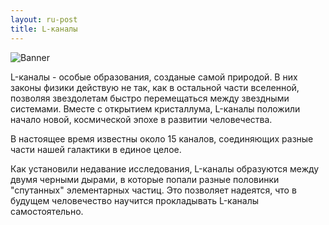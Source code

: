 ```yaml
---
layout: ru-post
title: L-каналы
---
```


![Banner](http://gamerotor.com/images_ldu/events/event_ltunnels_ww400_hh150.jpg)

L-каналы - особые образования, созданые самой природой. В них законы физики действую не так, как в остальной части вселенной, позволяя звездолетам быстро перемещаться между звездными системами. Вместе с открытием кристаллума, L-каналы положили начало новой, космической эпохе в развитии человечества.

В настоящее время известны около 15 каналов, соединяющих разные части нашей галактики в единое целое.

Как установили недавание исследования, L-каналы образуются между двумя черными дырами, в которые попали разные половинки "спутанных" элементарных частиц. Это позволяет надеятся, что в будущем человечество научится прокладывать L-каналы самостоятельно.
